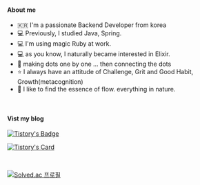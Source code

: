 
#### About me
- 🇰🇷 I'm a passionate Backend Developer from korea
- 💻 Previously, I studied Java, Spring.
- 💻 I'm using magic Ruby at work. 
- 💻 as you know, I naturally became interested in Elixir.
- 🌌 making dots one by one ... then connecting the dots
- ⭐️ I always have an attitude of Challenge, Grit and Good Habit, Growth(metacognition)
- 🤔 I like to find the essence of flow. everything in nature.

<br/>

#### Vist my blog
[![Tistory's Badge](https://github-readme-tistory-card.vercel.app/api/badge?name=그릿%20속의%20해빗&theme=blue)](https://loosie.tistory.com/)

[![Tistory's Card](https://github-readme-tistory-card.vercel.app/api?name=loosie&postId=877&theme=santorini)](https://loosie.tistory.com/877)


<br/>

[![Solved.ac
프로필](http://mazassumnida.wtf/api/v2/generate_badge?boj=loosie999)](https://solved.ac/loosie999)


<!--
**loosie/loosie** is a ✨ _special_ ✨ repository because its `README.md` (this file) appears on your GitHub profile.

Here are some ideas to get you started:

- 🔭 I’m currently working on ...
- 🌱 I’m currently learning ...
- 👯 I’m looking to collaborate on ...
- 🤔 I’m looking for help with ...
- 💬 Ask me about ...
- 📫 How to reach me: ...
- 😄 Pronouns: ...
- ⚡ Fun fact: ...
-->
